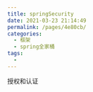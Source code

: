 ```yaml
---
title: springSecurity
date: 2021-03-23 21:14:49
permalink: /pages/4e80cb/
categories:
  - 框架
  - spring全家桶
tags:
  - 
---
```


授权和认证